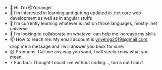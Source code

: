 - 👋 Hi, I’m @Yoriangel
- 👀 I’m interested in learning and getting updated in .net core web development as well as in angular stuffs
- 🌱 I’m currently learning whatever is last on those languages, mostly .net universe
- 💞️ I’m looking to collaborate on whatever can help me increase my skills
- 📫 How to reach me: My email account is yriverog2019@gmail.com, drop me a message and I will answer you back for sure.
- 😄 Pronouns: Call me any way you want, I will surely know what you mean
- ⚡ Fun fact: Thought I could live without coding..., turns out I can´t

<!---
Yoriangel/Yoriangel is a ✨ special ✨ repository because its `README.md` (this file) appears on your GitHub profile.
You can click the Preview link to take a look at your changes.
--->
